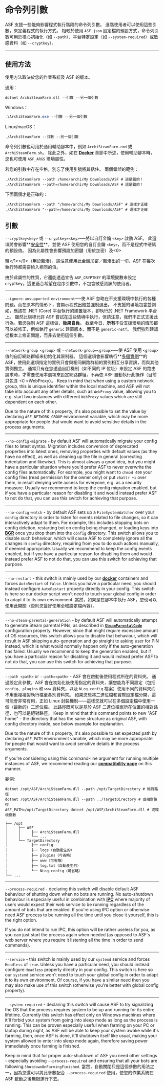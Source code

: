 # 命令列引數

ASF 支援一些能夠影響程式執行階段的命令列引數。 進階使用者可以使用這些引數，來定義程式的執行方式。 相較於使用 `ASF.json` 設定檔的預設方式，命令列引數可用於核心初始化（如 `--path`）、平台特定設定（如 `--system-required`）或敏感資料（如 `--cryptkey`）。

---

## 使用方法

使用方法取決於您的作業系統及 ASF 的版本。

通用：

```shell
dotnet ArchiSteamFarm.dll --引數 --另一個引數
```

Windows：

```powershell
.\ArchiSteamFarm.exe --引數 --另一個引數
```

Linux/macOS：

```shell
./ArchiSteamFarm --引數 --另一個引數
```

命令列引數也可用於通用輔助腳本中，例如 `ArchiSteamFarm.cmd` 或 `ArchiSteamFarm.sh`。 除此之外，如在 **[Docker](https://github.com/JustArchiNET/ArchiSteamFarm/wiki/Docker-zh-TW#命令列引數)** 章節中所述，使用輔助腳本時，您也可使用 `ASF_ARGS` 環境屬性。

若您的引數中存在空格，別忘了使用引號將其括住。 兩個錯誤的範例：

```shell
./ArchiSteamFarm --path /home/archi/My Downloads/ASF # 這是錯的！
./ArchiSteamFarm --path=/home/archi/My Downloads/ASF # 這是錯的！
```

下面兩個才是正確的：

```shell
./ArchiSteamFarm --path "/home/archi/My Downloads/ASF" # 這樣才正確
./ArchiSteamFarm "--path=/home/archi/My Downloads/ASF" # 這樣才正確
```

## 引數

`--cryptkey<key>` 或 `--cryptkey=<key>`──將以自訂金鑰 `<key>` 啟動 ASF。 此選項將會影響**[安全性](https://github.com/JustArchiNET/ArchiSteamFarm/wiki/Security-zh-TW)**，並使 ASF 使用您的自訂金鑰 `<key>`，而不是程式中硬碼的預設值。 因為此屬性會影響預設加密鍵（用於加密）及<0>

鹽</1></0>（用於雜湊），請注意使用此金鑰加密／雜湊出的一切，ASF 在每次執行時都需要給入相同的值。</p> 

由於此屬性的性質，它還能透過宣告 `ASF_CRYPTKEY` 的環境變數來設定 cryptkey，這更適合希望在程序引數中，不包含敏感資訊的使用者。



---

`--ignore-unsupported-environment`──使 ASF 忽略在不支援環境中執行的各種問題。而在原本的情形下，會顯示程式出錯並強制退出。 不支援的環境包含並例如，應該在 .NET (Core) 平台執行的建置版本，卻執行於 .NET Framework 平台上。 雖然此旗標允許 ASF 嘗試在這些情境中執行，但請注意，我們不正式支援此行為。若您強制 ASF 這樣做，**後果自負**。 截至今日，**所有**不受支援環境的情形都可以被修正，例如執行 `generic` 建置版本，而不是 `generic-netf`。 我們強烈建議從根本上修正問題，而非去使用這個引數。



---

`--network-group <group>` 或 `--network-group=<group>`──使 ASF 使用 `<group>` 值的自訂網路群組來初始化其限制器。 這個選項會影響執行**[多個實例](https://github.com/JustArchiNET/ArchiSteamFarm/wiki/Compatibility-zh-TW#多個實例)**的 ASF，使用此選項指定的實例只會與相同網路群組的實例相互分享資訊，而與其他實例獨立。 通常只有在您透過自訂機制（如不同的 IP 位址）來設定 ASF 的路由請求時，才需要使用本選項來設定網路群組，不再依 ASF 自動執行此操作（目前只包含 <0 >WebProxy</code>）。 Keep in mind that when using a custom network group, this is unique identifier within the local machine, and ASF will not take into account any other details, such as `WebProxy` value, allowing you to e.g. start two instances with different `WebProxy` values which are still dependent on each other.

Due to the nature of this property, it's also possible to set the value by declaring `ASF_NETWORK_GROUP` environment variable, which may be more appropriate for people that would want to avoid sensitive details in the process arguments.



---

`--no-config-migrate` - by default ASF will automatically migrate your config files to latest syntax. Migration includes conversion of deprecated properties into latest ones, removing properties with default values (as they have no effect), as well as cleaning up the file in general (correcting indentation and likewise). This is almost always a good idea, but you might have a particular situation where you'd prefer ASF to never overwrite the config files automatically. For example, you might want to `chmod 400` your config files (read permission for the owner only) or put `chattr +i` over them, in result denying write access for everyone, e.g. as a security measure. Usually we recommend to keep the config migration enabled, but if you have a particular reason for disabling it and would instead prefer ASF to not do that, you can use this switch for achieving that purpose.



---

`--no-config-watch` - by default ASF sets up a `FileSystemWatcher` over your `config` directory in order to listen for events related to file changes, so it can interactively adapt to them. For example, this includes stopping bots on config deletion, restarting bot on config being changed, or loading keys into **[BGR](https://github.com/JustArchiNET/ArchiSteamFarm/wiki/Background-games-redeemer)** once you drop them into the `config` directory. This switch allows you to disable such behaviour, which will cause ASF to completely ignore all the changes in `config` directory, requiring from you to do such actions manually, if deemed appropriate. Usually we recommend to keep the config events enabled, but if you have a particular reason for disabling them and would instead prefer ASF to not do that, you can use this switch for achieving that purpose.



---

`--no-restart` - this switch is mainly used by our **[docker](https://github.com/JustArchiNET/ArchiSteamFarm/wiki/Docker)** containers and forces `AutoRestart` of `false`. Unless you have a particular need, you should instead configure `AutoRestart` property directly in your config. This switch is here so our docker script won't need to touch your global config in order to adapt it to its own environment. 當然，如果是在腳本中執行 ASF，您也可以使用此開關（否則您最好使用全域設定檔內容）。



---

`--no-steam-parental-generation` - by default ASF will automatically attempt to generate Steam parental PINs, as described in **[`SteamParentalCode`](https://github.com/JustArchiNET/ArchiSteamFarm/wiki/Configuration#steamparentalcode)** configuration property. However, since that might require excessive amount of OS resources, this switch allows you to disable that behaviour, which will result in ASF skipping auto-generation and go straight to asking user for PIN instead, which is what would normally happen only if the auto-generation has failed. Usually we recommend to keep the generation enabled, but if you have a particular reason for disabling it and would instead prefer ASF to not do that, you can use this switch for achieving that purpose.



---

`--path <path>` or `--path=<path>` - ASF 會在啟動後使用程式所在的資料夾。 通過設定此參數，ASF 會在初始化後使用指定的資料夾，讓您能為不同設定（包括 `config`、`plugins` 和 `www` 資料夾，以及 `NLog.config` 檔案）使用不同的資料夾而不用重複複製執行檔至各別資料夾。 如果您想將二進位檔和實際設定檔分開，這可能會非常有用，正如 Linux 封裝機制——這樣您就可以在多個設定檔中使用一個（最新的）二進位檔。 此路徑既可以是基於 ASF 二進位檔案所在位置的相對路徑，也可以是絕對路徑。 Keep in mind that this command points to new "ASF home" - the directory that has the same structure as original ASF, with config directory inside, see below example for explanation.

Due to the nature of this property, it's also possible to set expected path by declaring `ASF_PATH` environment variable, which may be more appropriate for people that would want to avoid sensitive details in the process arguments.

If you're considering using this command-line argument for running multiple instances of ASF, we recommend reading our **[compatibility page](https://github.com/JustArchiNET/ArchiSteamFarm/wiki/Compatibility#multiple-instances)** on this manner.

範例:



```shell
dotnet /opt/ASF/ArchiSteamFarm.dll --path /opt/TargetDirectory # 絕對路徑
dotnet /opt/ASF/ArchiSteamFarm.dll --path ../TargetDirectory # 或相對路徑
ASF_PATH=/opt/TargetDirectory dotnet /opt/ASF/ArchiSteamFarm.dll # 或環境變數
```




```text
├── /opt
│     ├── ASF
│     │     ├── ArchiSteamFarm.dll
│     │     └── ...
│     └── TargetDirectory
│           ├── config
│           ├── logs（自動產生的）
│           ├── plugins（可省略）
│           ├── www（可省略）
│           ├── log.txt（自動產生的）
│           └── NLog.config（可省略）
└── ...
```




---

`--process-required` - declaring this switch will disable default ASF behaviour of shutting down when no bots are running. No auto-shutdown behaviour is especially useful in combination with **[IPC](https://github.com/JustArchiNET/ArchiSteamFarm/wiki/IPC)** where majority of users would expect their web service to be running regardless of the amount of bots that are enabled. If you're using IPC option or otherwise need ASF process to be running all the time until you close it yourself, this is the right option.

If you do not intend to run IPC, this option will be rather useless for you, as you can just start the process again when needed (as opposed to ASF's web server where you require it listening all the time in order to send commands).



---

`--service` - this switch is mainly used by our `systemd` service and forces `Headless` of `true`. Unless you have a particular need, you should instead configure `Headless` property directly in your config. This switch is here so our `systemd` service won't need to touch your global config in order to adapt it to its own environment. Of course, if you have a similar need then you may also make use of this switch (otherwise you're better with global config property).



---

`--system-required` - declaring this switch will cause ASF to try signalizing the OS that the process requires system to be up and running for its entire lifetime. Currently this switch has effect only on Windows machines where it'll forbid your system from going into sleep mode as long as the process is running. This can be proven especially useful when farming on your PC or laptop during night, as ASF will be able to keep your system awake while it's farming, then, once ASF is done, it'll shutdown itself like usual, making your system allowed to enter into sleep mode again, therefore saving power immediately once farming is finished.

Keep in mind that for proper auto-shutdown of ASF you need other settings - especially avoiding `--process-required` and ensuring that all your bots are following `ShutdownOnFarmingFinished`. 當然，自動關閉只是這個參數的用法之一，因為您還可以將此參數配合 `--process-required` 使用，使您的作業系統在 ASF 啟動之後無限運行下去。